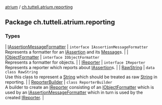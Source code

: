 [atrium](../index.md) / [ch.tutteli.atrium.reporting](.)

## Package ch.tutteli.atrium.reporting

### Types

| [IAssertionMessageFormatter](-i-assertion-message-formatter/index.md) | `interface IAssertionMessageFormatter`<br>Represents a formatter for an [IAssertion](../ch.tutteli.atrium.assertions/-i-assertion/index.md) and its [Message](../ch.tutteli.atrium.assertions/-message/index.md)s. |
| [IObjectFormatter](-i-object-formatter/index.md) | `interface IObjectFormatter`<br>Represents a formatter for objects. |
| [IReporter](-i-reporter/index.md) | `interface IReporter`<br>Represents a reporter which reports about [IAssertion](../ch.tutteli.atrium.assertions/-i-assertion/index.md)s. |
| [RawString](-raw-string/index.md) | `data class RawString`<br>Use this class to represent a [String](#) which should be treated as raw [String](#) in reporting. |
| [ReporterBuilder](-reporter-builder/index.md) | `class ReporterBuilder`<br>A builder to create an [IReporter](-i-reporter/index.md) consisting of an [IObjectFormatter](-i-object-formatter/index.md) which is used by an
[IAssertionMessageFormatter](-i-assertion-message-formatter/index.md) which in turn is used by the created [IReporter](-i-reporter/index.md). |

